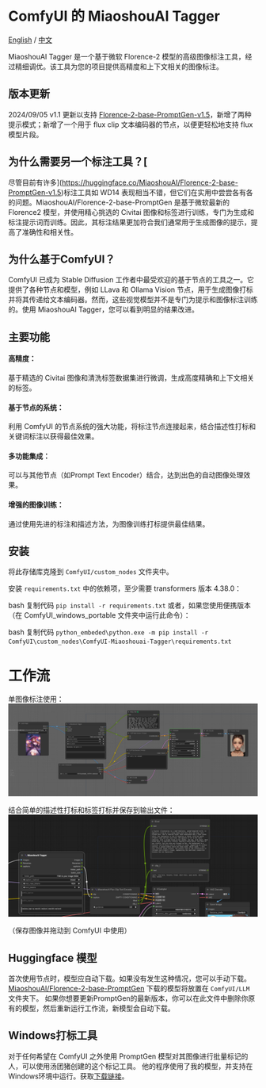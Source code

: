 # ComfyUI 的 MiaoshouAI Tagger

[English](README.md) / [中文](README_CN.md)

MiaoshouAI Tagger 是一个基于微软 Florence-2 模型的高级图像标注工具，经过精细调优。该工具为您的项目提供高精度和上下文相关的图像标注。

## 版本更新
2024/09/05 v1.1 更新以支持 [Florence-2-base-PromptGen-v1.5](https://huggingface.co/MiaoshouAI/Florence-2-base-PromptGen-v1.5)，新增了两种提示模式；新增了一个用于 flux clip 文本编码器的节点，以便更轻松地支持 flux 模型片段。

## 为什么需要另一个标注工具？[
尽管目前有许多](https://huggingface.co/MiaoshouAI/Florence-2-base-PromptGen-v1.5)标注工具如 WD14 表现相当不错，但它们在实用中尝尝各有各的问题。MiaoshouAI/Florence-2-base-PromptGen 是基于微软最新的 Florence2 模型，并使用精心挑选的 Civitai 图像和标签进行训练，专门为生成和标注提示词而训练。因此，其标注结果更加符合我们通常用于生成图像的提示，提高了准确性和相关性。

## 为什么基于ComfyUI？
ComfyUI 已成为 Stable Diffusion 工作者中最受欢迎的基于节点的工具之一。它提供了各种节点和模型，例如 LLava 和 Ollama Vision 节点，用于生成图像打标并将其传递给文本编码器。然而，这些视觉模型并不是专门为提示和图像标注训练的。使用 MiaoshouAI Tagger，您可以看到明显的结果改进。

## 主要功能
#### 高精度：
基于精选的 Civitai 图像和清洗标签数据集进行微调，生成高度精确和上下文相关的标签。

#### 基于节点的系统：
利用 ComfyUI 的节点系统的强大功能，将标注节点连接起来，结合描述性打标和关键词标注以获得最佳效果。

#### 多功能集成：
可以与其他节点（如Prompt Text Encoder）结合，达到出色的自动图像处理效果。

#### 增强的图像训练：
通过使用先进的标注和描述方法，为图像训练打标提供最佳结果。

## 安装
将此存储库克隆到 `ComfyUI/custom_nodes` 文件夹中。

安装 `requirements.txt` 中的依赖项，至少需要 transformers 版本 4.38.0：

bash
复制代码
`pip install -r requirements.txt`
或者，如果您使用便携版本（在 ComfyUI_windows_portable 文件夹中运行此命令）：

bash
复制代码
`python_embeded\python.exe -m pip install -r ComfyUI\custom_nodes\ComfyUI-Miaoshouai-Tagger\requirements.txt`

# 工作流
单图像标注使用：
![miaoshouai_tagger_single_node_workflow.png](examples/miaoshouai_tagger_single_node_workflow.png)

结合简单的描述性打标和标签打标并保存到输出文件：
![image](examples/miaoshouai_tagger_combined_workflow.png)

（保存图像并拖动到 ComfyUI 中使用）

## Huggingface 模型
首次使用节点时，模型应自动下载。如果没有发生这种情况，您可以手动下载。
[MiaoshouAI/Florence-2-base-PromptGen](https://huggingface.co/MiaoshouAI/Florence-2-base-PromptGen)
下载的模型将放置在 `ComfyUI/LLM` 文件夹下。
如果你想要更新PromptGen的最新版本，你可以在此文件中删除你原有的模型，然后重新运行工作流，新模型会自动下载。

## Windows打标工具
对于任何希望在 ComfyUI 之外使用 PromptGen 模型对其图像进行批量标记的人，可以使用汤团猪创建的这个标记工具。
他的程序使用了我的模型，并支持在Windows环境中运行。获取[下载链接](https://github.com/TTPlanetPig/Florence_2_tagger)。